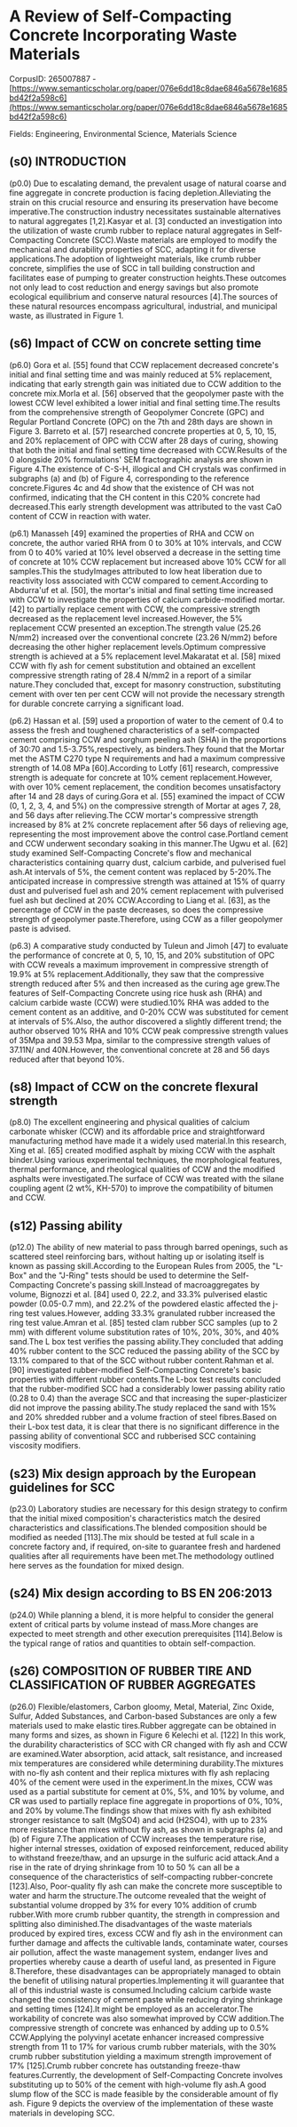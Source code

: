 # A Review of Self-Compacting Concrete Incorporating Waste Materials

CorpusID: 265007887 - [https://www.semanticscholar.org/paper/076e6dd18c8dae6846a5678e1685bd42f2a598c6](https://www.semanticscholar.org/paper/076e6dd18c8dae6846a5678e1685bd42f2a598c6)

Fields: Engineering, Environmental Science, Materials Science

## (s0) INTRODUCTION
(p0.0) Due to escalating demand, the prevalent usage of natural coarse and fine aggregate in concrete production is facing depletion.Alleviating the strain on this crucial resource and ensuring its preservation have become imperative.The construction industry necessitates sustainable alternatives to natural aggregates [1,2].Kasyar et al. [3] conducted an investigation into the utilization of waste crumb rubber to replace natural aggregates in Self-Compacting Concrete (SCC).Waste materials are employed to modify the mechanical and durability properties of SCC, adapting it for diverse applications.The adoption of lightweight materials, like crumb rubber concrete, simplifies the use of SCC in tall building construction and facilitates ease of pumping to greater construction heights.These outcomes not only lead to cost reduction and energy savings but also promote ecological equilibrium and conserve natural resources [4].The sources of these natural resources encompass agricultural, industrial, and municipal waste, as illustrated in Figure 1.
## (s6) Impact of CCW on concrete setting time
(p6.0) Gora et al. [55] found that CCW replacement decreased concrete's initial and final setting time and was mainly reduced at 5% replacement, indicating that early strength gain was initiated due to CCW addition to the concrete mix.Morla et al. [56] observed that the geopolymer paste with the lowest CCW level exhibited a lower initial and final setting time.The results from the comprehensive strength of Geopolymer Concrete (GPC) and Regular Portland Concrete (OPC) on the 7th and 28th days are shown in Figure 3. Barreto et al. [57] researched concrete properties at 0, 5, 10, 15, and 20% replacement of OPC with CCW after 28 days of curing, showing that both the initial and final setting time decreased with CCW.Results of the 0 alongside 20% formulations' SEM fractographic analysis are shown in Figure 4.The existence of C-S-H, illogical and CH crystals was confirmed in subgraphs (a) and (b) of Figure 4, corresponding to the reference concrete.Figures 4c and 4d show that the existence of CH was not confirmed, indicating that the CH content in this C20% concrete had decreased.This early strength development was attributed to the vast CaO content of CCW in reaction with water.

(p6.1) Manasseh [49] examined the properties of RHA and CCW on concrete, the author varied RHA from 0 to 30% at 10% intervals, and CCW from 0 to 40% varied at 10% level observed a decrease in the setting time of concrete at 10% CCW replacement but increased above 10% CCW for all samples.This the studyImages attributed to low heat liberation due to reactivity loss associated with CCW compared to cement.According to Abdurra'uf et al. [50], the mortar's initial and final setting time increased with CCW to investigate the properties of calcium carbide-modified mortar.[42] to partially replace cement with CCW, the compressive strength decreased as the replacement level increased.However, the 5% replacement CCW presented an exception.The strength value (25.26 N/mm2) increased over the conventional concrete (23.26 N/mm2) before decreasing the other higher replacement levels.Optimum compressive strength is achieved at a 5% replacement level.Makaratat et al. [58] mixed CCW with fly ash for cement substitution and obtained an excellent compressive strength rating of 28.4 N/mm2 in a report of a similar nature.They concluded that, except for masonry construction, substituting cement with over ten per cent CCW will not provide the necessary strength for durable concrete carrying a significant load.

(p6.2) Hassan et al. [59] used a proportion of water to the cement of 0.4 to assess the fresh and toughened characteristics of a self-compacted cement comprising CCW and sorghum peeling ash (SHA) in the proportions of 30:70 and 1.5-3.75%,respectively, as binders.They found that the Mortar met the ASTM C270 type N requirements and had a maximum compressive strength of 14.08 MPa [60].According to Lotfy [61] research, compressive strength is adequate for concrete at 10% cement replacement.However, with over 10% cement replacement, the condition becomes unsatisfactory after 14 and 28 days of curing.Gora et al. [55] examined the impact of CCW (0, 1, 2, 3, 4, and 5%) on the compressive strength of Mortar at ages 7, 28, and 56 days after relieving.The CCW mortar's compressive strength increased by 8% at 2% concrete replacement after 56 days of relieving age, representing the most improvement above the control case.Portland cement and CCW underwent secondary soaking in this manner.The Ugwu et al. [62] study examined Self-Compacting Concrete's flow and mechanical characteristics containing quarry dust, calcium carbide, and pulverised fuel ash.At intervals of 5%, the cement content was replaced by 5-20%.The anticipated increase in compressive strength was attained at 15% of quarry dust and pulverised fuel ash and 20% cement replacement with pulverised fuel ash but declined at 20% CCW.According to Liang et al. [63], as the percentage of CCW in the paste decreases, so does the compressive strength of geopolymer paste.Therefore, using CCW as a filler geopolymer paste is advised.

(p6.3) A comparative study conducted by Tuleun and Jimoh [47] to evaluate the performance of concrete at 0, 5, 10, 15, and 20% substitution of OPC with CCW reveals a maximum improvement in compressive strength of 19.9% at 5% replacement.Additionally, they saw that the compressive strength reduced after 5% and then increased as the curing age grew.The features of Self-Compacting Concrete using rice husk ash (RHA) and calcium carbide waste (CCW) were studied.10% RHA was added to the cement content as an additive, and 0-20% CCW was substituted for cement at intervals of 5%.Also, the author discovered a slightly different trend; the author observed 10% RHA and 10% CCW peak compressive strength values of 35Mpa and 39.53 Mpa, similar to the compressive strength values of 37.11N/ and 40N.However, the conventional concrete at 28 and 56 days reduced after that beyond 10%.
## (s8) Impact of CCW on the concrete flexural strength
(p8.0) The excellent engineering and physical qualities of calcium carbonate whisker (CCW) and its affordable price and straightforward manufacturing method have made it a widely used material.In this research, Xing et al. [65] created modified asphalt by mixing CCW with the asphalt binder.Using various experimental techniques, the morphological features, thermal performance, and rheological qualities of CCW and the modified asphalts were investigated.The surface of CCW was treated with the silane coupling agent (2 wt%, KH-570) to improve the compatibility of bitumen and CCW.
## (s12) Passing ability
(p12.0) The ability of new material to pass through barred openings, such as scattered steel reinforcing bars, without halting up or isolating itself is known as passing skill.According to the European Rules from 2005, the "L-Box" and the "J-Ring" tests should be used to determine the Self-Compacting Concrete's passing skill.Instead of macroaggregates by volume, Bignozzi et al. [84] used 0, 22.2, and 33.3% pulverised elastic powder (0.05-0.7 mm), and 22.2% of the powdered elastic affected the j-ring test values.However, adding 33.3% granulated rubber increased the ring test value.Amran et al. [85] tested clam rubber SCC samples (up to 2 mm) with different volume substitution rates of 10%, 20%, 30%, and 40% sand.The L box test verifies the passing ability.They concluded that adding 40% rubber content to the SCC reduced the passing ability of the SCC by 13.1% compared to that of the SCC without rubber content.Rahman et al. [90] investigated rubber-modified Self-Compacting Concrete's basic properties with different rubber contents.The L-box test results concluded that the rubber-modified SCC had a considerably lower passing ability ratio (0.28 to 0.4) than the average SCC and that increasing the super-plasticizer did not improve the passing ability.The study replaced the sand with 15% and 20% shredded rubber and a volume fraction of steel fibres.Based on their L-box test data, it is clear that there is no significant difference in the passing ability of conventional SCC and rubberised SCC containing viscosity modifiers.
## (s23) Mix design approach by the European guidelines for SCC
(p23.0) Laboratory studies are necessary for this design strategy to confirm that the initial mixed composition's characteristics match the desired characteristics and classifications.The blended composition should be modified as needed [113].The mix should be tested at full scale in a concrete factory and, if required, on-site to guarantee fresh and hardened qualities after all requirements have been met.The methodology outlined here serves as the foundation for mixed design.
## (s24) Mix design according to BS EN 206:2013
(p24.0) While planning a blend, it is more helpful to consider the general extent of critical parts by volume instead of mass.More changes are expected to meet strength and other execution prerequisites [114].Below is the typical range of ratios and quantities to obtain self-compaction.
## (s26) COMPOSITION OF RUBBER TIRE AND CLASSIFICATION OF RUBBER AGGREGATES
(p26.0) Flexible/elastomers, Carbon gloomy, Metal, Material, Zinc Oxide, Sulfur, Added Substances, and Carbon-based Substances are only a few materials used to make elastic tires.Rubber aggregate can be obtained in many forms and sizes, as shown in Figure 6  Kelechi et al. [122] In this work, the durability characteristics of SCC with CR changed with fly ash and CCW are examined.Water absorption, acid attack, salt resistance, and increased mix temperatures are considered while determining durability.The mixtures with no-fly ash content and their replica mixtures with fly ash replacing 40% of the cement were used in the experiment.In the mixes, CCW was used as a partial substitute for cement at 0%, 5%, and 10% by volume, and CR was used to partially replace fine aggregate in proportions of 0%, 10%, and 20% by volume.The findings show that mixes with fly ash exhibited stronger resistance to salt (MgSO4) and acid (H2SO4), with up to 23% more resistance than mixes without fly ash, as shown in subgraphs (a) and (b) of Figure 7.The application of CCW increases the temperature rise, higher internal stresses, oxidation of exposed reinforcement, reduced ability to withstand freeze/thaw, and an upsurge in the sulfuric acid attack.And a rise in the rate of drying shrinkage from 10 to 50 % can all be a consequence of the characteristics of self-compacting rubber-concrete [123].Also, Poor-quality fly ash can make the concrete more susceptible to water and harm the structure.The outcome revealed that the weight of substantial volume dropped by 3% for every 10% addition of crumb rubber.With more crumb rubber quantity, the strength in compression and splitting also diminished.The disadvantages of the waste materials produced by expired tires, excess CCW and fly ash in the environment can further damage and affects the cultivable lands, contaminate water, courses air pollution, affect the waste management system, endanger lives and properties whereby cause a dearth of useful land, as presented in Figure 8.Therefore, these disadvantages can be appropriately managed to obtain the benefit of utilising natural properties.Implementing it will guarantee that all of this industrial waste is consumed.Including calcium carbide waste changed the consistency of cement paste while reducing drying shrinkage and setting times [124].It might be employed as an accelerator.The workability of concrete was also somewhat improved by CCW addition.The compressive strength of concrete was enhanced by adding up to 0.5% CCW.Applying the polyvinyl acetate enhancer increased compressive strength from 11 to 17% for various crumb rubber materials, with the 30% crumb rubber substitution yielding a maximum strength improvement of 17% [125].Crumb rubber concrete has outstanding freeze-thaw features.Currently, the development of Self-Compacting Concrete involves substituting up to 50% of the cement with high-volume fly ash.A good slump flow of the SCC is made feasible by the considerable amount of fly ash. Figure 9 depicts the overview of the implementation of these waste materials in developing SCC.
